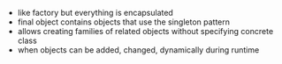 - like factory but everything is encapsulated
- final object contains objects that use the singleton pattern 
- allows creating families of related objects without specifying concrete class
- when objects can be added, changed, dynamically during runtime